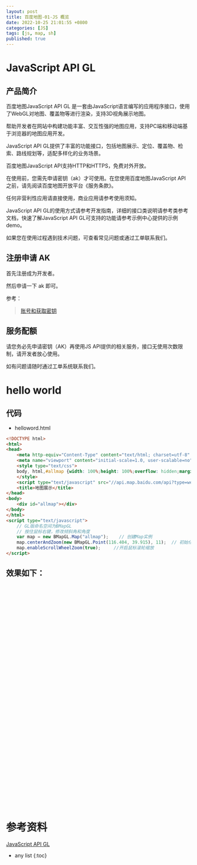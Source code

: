 ```yaml
---
layout: post
title: 百度地图-01-JS 概览
date: 2022-10-25 21:01:55 +0800
categories: [JS]
tags: [js, map, sh]
published: true
---
```


# JavaScript API GL

## 产品简介

百度地图JavaScript API GL 是一套由JavaScript语言编写的应用程序接口，使用了WebGL对地图、覆盖物等进行渲染，支持3D视角展示地图。

帮助开发者在网站中构建功能丰富、交互性强的地图应用，支持PC端和移动端基于浏览器的地图应用开发。

JavaScript API GL提供了丰富的功能接口，包括地图展示、定位、覆盖物、检索、路线规划等，适配多样化的业务场景。

百度地图JavaScript API支持HTTP和HTTPS，免费对外开放。

在使用前，您需先申请密钥（ak）才可使用。在您使用百度地图JavaScript API之前，请先阅读百度地图开放平台《服务条款》。

任何非营利性应用请直接使用，商业应用请参考使用须知。

JavaScript API GL的使用方式请参考开发指南，详细的接口类说明请参考类参考文档，快速了解JavaScript API GL可支持的功能请参考示例中心提供的示例demo。

如果您在使用过程遇到技术问题，可查看常见问题或通过工单联系我们。


## 注册申请 AK

首先注册成为开发者。

然后申请一下 ak 即可。

参考：

> [账号和获取密钥](https://lbsyun.baidu.com/index.php?title=jspopularGL/guide/getkey)

## 服务配额

请您务必先申请密钥（AK）再使用JS API提供的相关服务，接口无使用次数限制，请开发者放心使用。

如有问题请随时通过工单系统联系我们。

# hello world

## 代码

- helloword.html

```html
<!DOCTYPE html>
<html>
<head>
	<meta http-equiv="Content-Type" content="text/html; charset=utf-8" />
	<meta name="viewport" content="initial-scale=1.0, user-scalable=no" />
	<style type="text/css">
	body, html,#allmap {width: 100%;height: 100%;overflow: hidden;margin:0;font-family:"微软雅黑";}
	</style>
	<script type="text/javascript" src="//api.map.baidu.com/api?type=webgl&v=1.0&ak=您的密钥"></script>
	<title>地图展示</title>
</head>
<body>
	<div id="allmap"></div>
</body>
</html>
<script type="text/javascript">
    // GL版命名空间为BMapGL
    // 按住鼠标右键，修改倾斜角和角度
	var map = new BMapGL.Map("allmap");    // 创建Map实例
	map.centerAndZoom(new BMapGL.Point(116.404, 39.915), 11);  // 初始化地图,设置中心点坐标和地图级别
	map.enableScrollWheelZoom(true);     //开启鼠标滚轮缩放
</script>
```

## 效果如下：

<!DOCTYPE html>
<html>
<head>
	<meta http-equiv="Content-Type" content="text/html; charset=utf-8" />
	<meta name="viewport" content="initial-scale=1.0, user-scalable=no" />
	<style type="text/css">
	    #allmap {width: 800px;height: 600px;overflow: auto;margin:0;font-family:"微软雅黑";}
	</style>
	<script type="text/javascript" src="//api.map.baidu.com/api?type=webgl&v=1.0&ak=bTyl2kLG4HPMSBnBsOg5o1GMY74GZwKk"></script>
	<title>地图展示</title>
</head>
<body>
	<div id="allmap"></div>
</body>
</html>
<script type="text/javascript">
    // GL版命名空间为BMapGL
    // 按住鼠标右键，修改倾斜角和角度
	var map = new BMapGL.Map("allmap");    // 创建Map实例
	map.centerAndZoom(new BMapGL.Point(116.404, 39.915), 11);  // 初始化地图,设置中心点坐标和地图级别
	map.enableScrollWheelZoom(true);     //开启鼠标滚轮缩放
</script>



# 参考资料

[JavaScript API GL](https://lbsyun.baidu.com/index.php?title=jspopularGL)

* any list
{:toc}